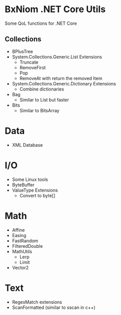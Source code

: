 # BxNiom .NET Core Utils

Some QoL functions for .NET Core

## Collections

* BPlusTree
* System.Collections.Generic.List Extensions
    * Truncate
    * RemoveFirst
    * Pop
    * RemoveAt with return the removed Item
* System.Collections.Generic.Dictionary Extensions
    * Combine dictionaries
* Bag
    * Similar to List but faster
* Bits
    * Similar to BitsArray

# Data

* XML Database

# I/O

* Some Linux tools
* ByteBuffer
* ValueType Extensions
    * Convert to byte[]

# Math

* Affine
* Easing
* FastRandom
* FilteredDouble
* MathUtils
    * Lerp
    * Limit
* Vector2

# Text

* RegexMatch extensions
* ScanFormatted (similar to sscan in c++)